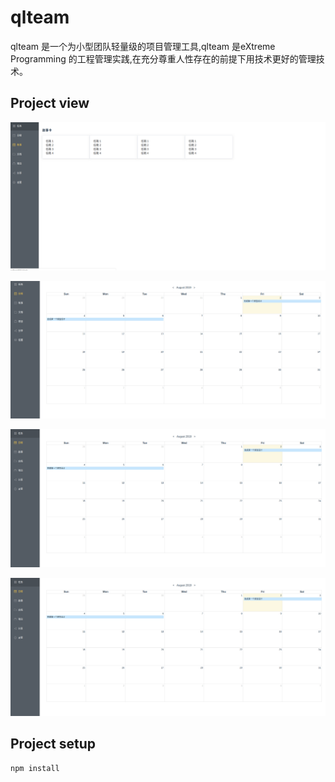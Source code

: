 # qlteam

qlteam 是一个为小型团队轻量级的项目管理工具,qlteam 是eXtreme Programming 的工程管理实践,在充分尊重人性存在的前提下用技术更好的管理技术。

## Project view
![image](https://github.com/willerhe/qlteam/blob/master/doc/story.png)

![image](https://github.com/willerhe/qlteam/blob/master/doc/task.png)

![image](https://github.com/willerhe/qlteam/blob/master/doc/daily.png)

![image](https://github.com/willerhe/qlteam/blob/master/doc/daily.png)


## Project setup
```
npm install
```


